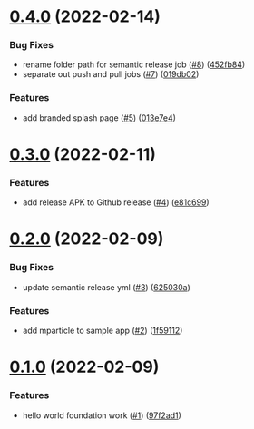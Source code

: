 # [0.4.0](https://github.com/mParticle/mparticle-android-sample-apps-internal/compare/v0.3.0...v0.4.0) (2022-02-14)


### Bug Fixes

* rename folder path for semantic release job ([#8](https://github.com/mParticle/mparticle-android-sample-apps-internal/issues/8)) ([452fb84](https://github.com/mParticle/mparticle-android-sample-apps-internal/commit/452fb84d28f4277446349fe6724996153997b136))
* separate out push and pull jobs ([#7](https://github.com/mParticle/mparticle-android-sample-apps-internal/issues/7)) ([019db02](https://github.com/mParticle/mparticle-android-sample-apps-internal/commit/019db02aa6bed8a421a52ace994ea8ffe7411aa2))


### Features

* add branded splash page ([#5](https://github.com/mParticle/mparticle-android-sample-apps-internal/issues/5)) ([013e7e4](https://github.com/mParticle/mparticle-android-sample-apps-internal/commit/013e7e4cbe1d98684ba3bdce84e41114df076786))

# [0.3.0](https://github.com/mParticle/mparticle-android-sample-apps-internal/compare/v0.2.0...v0.3.0) (2022-02-11)


### Features

* add release APK to Github release ([#4](https://github.com/mParticle/mparticle-android-sample-apps-internal/issues/4)) ([e81c699](https://github.com/mParticle/mparticle-android-sample-apps-internal/commit/e81c699c129455fbc4b4908b0544ff0dc845f474))

# [0.2.0](https://github.com/mParticle/mparticle-android-sample-apps-internal/compare/v0.1.0...v0.2.0) (2022-02-09)


### Bug Fixes

* update semantic release yml ([#3](https://github.com/mParticle/mparticle-android-sample-apps-internal/issues/3)) ([625030a](https://github.com/mParticle/mparticle-android-sample-apps-internal/commit/625030ad7a3aaac79f0ed0275c38ae1beaafb40d))


### Features

* add mparticle to sample app ([#2](https://github.com/mParticle/mparticle-android-sample-apps-internal/issues/2)) ([1f59112](https://github.com/mParticle/mparticle-android-sample-apps-internal/commit/1f591121666e709ce5207e6d70c49fcac1d4d2d0))

# [0.1.0](https://github.com/mParticle/mparticle-android-sample-apps-internal/compare/v0.0.1...v0.1.0) (2022-02-09)


### Features

* hello world foundation work ([#1](https://github.com/mParticle/mparticle-android-sample-apps-internal/issues/1)) ([97f2ad1](https://github.com/mParticle/mparticle-android-sample-apps-internal/commit/97f2ad1cd5595ac0cea1ee0023b464977a5354d2))
